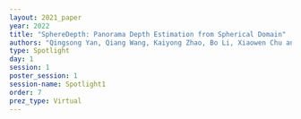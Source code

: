 ```yaml
---
layout: 2021_paper
year: 2022
title: "SphereDepth: Panorama Depth Estimation from Spherical Domain"
authors: "Qingsong Yan, Qiang Wang, Kaiyong Zhao, Bo Li, Xiaowen Chu and Fei Deng"
type: Spotlight
day: 1
session: 1
poster_session: 1
session-name: Spotlight1
order: 7
prez_type: Virtual
---
```

